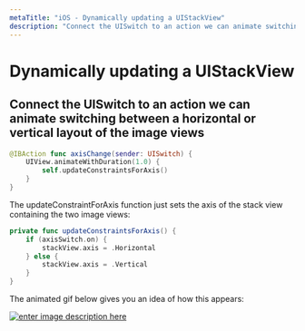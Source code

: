```yaml
---
metaTitle: "iOS - Dynamically updating a UIStackView"
description: "Connect the UISwitch to an action we can animate switching between a horizontal or vertical layout of the image views"
---
```


# Dynamically updating a UIStackView




## Connect the UISwitch to an action we can animate switching between a horizontal or vertical layout of the image views


```swift
@IBAction func axisChange(sender: UISwitch) {
    UIView.animateWithDuration(1.0) {
        self.updateConstraintsForAxis()
    }
}

```

The updateConstraintForAxis function just sets the axis of the stack view containing the two image views:

```swift
private func updateConstraintsForAxis() {
    if (axisSwitch.on) {
        stackView.axis = .Horizontal
    } else {
        stackView.axis = .Vertical
    }
}

```

The animated gif below gives you an idea of how this appears:

[<img src="http://i.stack.imgur.com/n0ZX0.gif" alt="enter image description here" />](http://i.stack.imgur.com/n0ZX0.gif)


